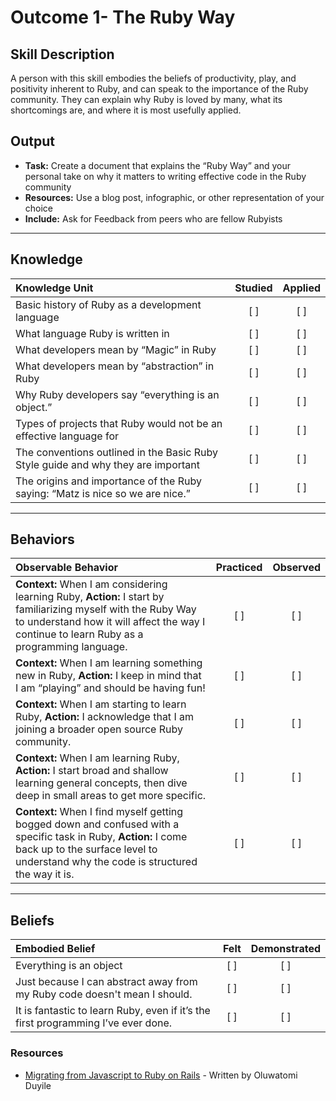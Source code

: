 # Outcome 1- The Ruby Way 

Skill Description
----------

A person with this skill embodies the beliefs of productivity, play, and positivity inherent to Ruby, and can speak to the importance of the Ruby community. They can explain why Ruby is loved by many, what its shortcomings are, and where it is most usefully applied. 

Output
----------
- **Task:** Create a document that explains the “Ruby Way” and your personal take on why it matters to writing effective code in the Ruby community
- **Resources:** Use a blog post, infographic, or other representation of your choice
- **Include:** Ask for Feedback from peers who are fellow Rubyists

----------
## **Knowledge**

| Knowledge Unit   |      Studied      | Applied |
|:-------------|:------------------:|:--------:|
| Basic history of Ruby as a development language | [ ] | [ ]  | 
| What language Ruby is written in | [ ] | [ ]  |
| What developers mean by “Magic” in Ruby | [ ] | [ ]  |
| What developers mean by “abstraction” in Ruby | [ ] | [ ]  |
| Why Ruby developers say “everything is an object.” | [ ] | [ ]  |
| Types of projects that Ruby would not be an effective language for | [ ] | [ ]  |
| The conventions outlined in the Basic Ruby Style guide and why they are important | [ ] | [ ]  |
| The origins and importance of the Ruby saying: “Matz is nice so we are nice.” | [ ] | [ ]  |


----------


## **Behaviors**

| Observable Behavior   |      Practiced      | Observed |
|:-------------|:------------------:|:--------:|
| **Context:** When I am considering learning Ruby, **Action:** I start by familiarizing myself with the Ruby Way to understand how it will affect the way I continue to learn Ruby as a programming language. | [ ] | [ ]  |
| **Context:** When I am learning something new in Ruby, **Action:** I keep in mind that I am “playing” and should be having fun! | [ ] | [ ]  |
| **Context:** When I am starting to learn Ruby, **Action:** I acknowledge that I am joining a broader open source Ruby community. | [ ] | [ ]  |
| **Context:** When I am learning Ruby, **Action:** I start broad and shallow learning general concepts, then dive deep in small areas to get more specific. | [ ] | [ ]  |
| **Context:** When I find myself getting bogged down and confused with a  specific task in Ruby, **Action:** I come back up to the surface level to understand why the code is structured the way it is. | [ ] | [ ]  |

----------


## **Beliefs**


| Embodied Belief   |      Felt      | Demonstrated |
|:-------------|:------------------:|:--------:|
| Everything is an object | [ ] | [ ]  |
| Just because I can abstract away from my Ruby code doesn't mean I should. | [ ] | [ ]  |
| It is fantastic to learn Ruby, even if it’s the first programming I’ve ever done. | [ ] | [ ]  |

### Resources

- [Migrating from Javascript to Ruby on Rails](https://medium.com/backticks-tildes/migrating-from-javascript-to-ruby-on-rails-1655f67a9aec) - Written by Oluwatomi Duyile
